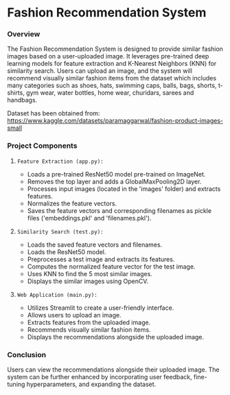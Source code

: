 # Fashion Recommendation System

### Overview
The Fashion Recommendation System is designed to provide similar fashion images based on a user-uploaded image. It leverages pre-trained deep learning models for feature extraction and K-Nearest Neighbors (KNN) for similarity search. Users can upload an image, and the system will recommend visually similar fashion items from the dataset which includes many categories such as shoes, hats, swimming caps, balls, bags, shorts, t-shirts, gym wear, water bottles, home wear, churidars, sarees and handbags.

Dataset has been obtained from: https://www.kaggle.com/datasets/paramaggarwal/fashion-product-images-small

### Project Components

1. `Feature Extraction (app.py):`
   - Loads a pre-trained ResNet50 model pre-trained on ImageNet.
   - Removes the top layer and adds a GlobalMaxPooling2D layer.
   - Processes input images (located in the 'images' folder) and extracts features.
   - Normalizes the feature vectors.
   - Saves the feature vectors and corresponding filenames as pickle files ('embeddings.pkl' and 'filenames.pkl').

2. `Similarity Search (test.py):`
   - Loads the saved feature vectors and filenames.
   - Loads the ResNet50 model.
   - Preprocesses a test image and extracts its features.
   - Computes the normalized feature vector for the test image.
   - Uses KNN to find the 5 most similar images.
   - Displays the similar images using OpenCV.

3. `Web Application (main.py):`
   - Utilizes Streamlit to create a user-friendly interface.
   - Allows users to upload an image.
   - Extracts features from the uploaded image.
   - Recommends visually similar fashion items.
   - Displays the recommendations alongside the uploaded image.

### Conclusion
Users can view the recommendations alongside their uploaded image. The system can be further enhanced by incorporating user feedback, fine-tuning hyperparameters, and expanding the dataset.
